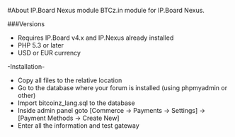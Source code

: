 #About IP.Board Nexus module
BTCz.in module for IP.Board Nexus.


###Versions
* Requires IP.Board v4.x and IP.Nexus already installed
* PHP 5.3 or later
* USD or EUR currency

-Installation-
 * Copy all files to the relative location
 * Go to the database where your forum is installed (using phpmyadmin or other)
 * Import bitcoinz_lang.sql to the database
 * Inside admin panel goto [Commerce -> Payments -> Settings] -> [Payment Methods -> Create New]
 * Enter all the information and test gateway
